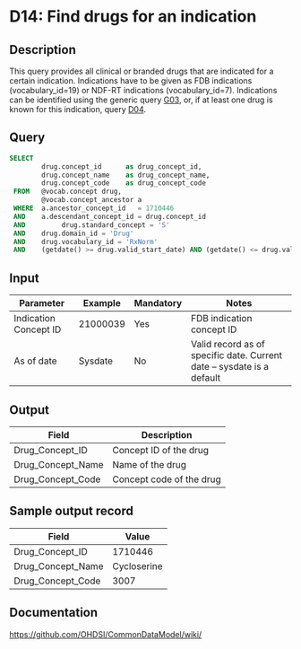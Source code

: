 <!---
Group:drug
Name:D14 Find drugs for an indication
Author:Patrick Ryan
CDM Version: 5.0
-->

# D14: Find drugs for an indication

## Description
This query provides all clinical or branded drugs that are indicated for a certain indication. Indications have to be given as FDB indications (vocabulary_id=19) or NDF-RT indications (vocabulary_id=7). Indications can be identified using the generic query  [G03](http://vocabqueries.omop.org/general-queries/g3), or, if at least one drug is known for this indication, query  [D04](http://vocabqueries.omop.org/drug-queries/d4).

## Query
```sql
SELECT
        drug.concept_id      as drug_concept_id,
        drug.concept_name    as drug_concept_name,
        drug.concept_code    as drug_concept_code
 FROM   @vocab.concept drug,
        @vocab.concept_ancestor a
 WHERE  a.ancestor_concept_id   = 1710446
 AND    a.descendant_concept_id = drug.concept_id
 AND         drug.standard_concept = 'S'
 AND    drug.domain_id = 'Drug'
 AND    drug.vocabulary_id = 'RxNorm'
 AND    (getdate() >= drug.valid_start_date) AND (getdate() <= drug.valid_end_date)
```

## Input

|  Parameter |  Example |  Mandatory |  Notes |
| --- | --- | --- | --- |
|  Indication Concept ID |  21000039 |  Yes | FDB indication concept ID |
|  As of date |  Sysdate |  No | Valid record as of specific date. Current date – sysdate is a default |

## Output

| Field |  Description |
| --- | --- |
|  Drug_Concept_ID |  Concept ID of the drug |
|  Drug_Concept_Name |  Name of the drug |
|  Drug_Concept_Code |  Concept code of the drug |

## Sample output record

|  Field |  Value |
| --- | --- |
|  Drug_Concept_ID |  1710446 |
|  Drug_Concept_Name |  Cycloserine |
|  Drug_Concept_Code |  3007 |

## Documentation
https://github.com/OHDSI/CommonDataModel/wiki/
